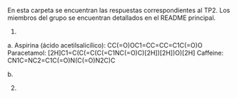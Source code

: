 En esta carpeta se encuentran las respuestas correspondientes al TP2. Los miembros del grupo se encuentran detallados en el README principal.

1.

a. 
Aspirina (ácido acetilsalicílico): CC(=O)OC1=CC=CC=C1C(=O)O
Paracetamol: [2H]C1=C(C(=C(C(=C1NC(=O)C)[2H])[2H])O)[2H]
Caffeine: CN1C=NC2=C1C(=O)N(C(=O)N2C)C 

b. 

2.
